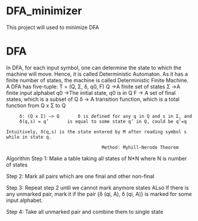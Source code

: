 # DFA_minimizer
This project will used to minimize DFA

# DFA 
In DFA, for each input symbol, one can determine the state to which the machine will move. Hence, it is called Deterministic Automaton. As it has a finite number of states, the machine is called Deterministic Finite Machine.
A DFA has five-tuple:
	T = (Q, Σ, δ, q0, F)
	Q	->A finite set of states
	Σ	->A finite input alphabet
	q0	->The initial state, q0 is in Q
	F	-> A set of final states, which is a subset of Q
	δ	-> A transition function, which is a total function from Q x Σ to Q
  
		 δ: (Q x Σ) –> Q	   δ is defined for any q in Q and s in Σ, and 
		 δ(q,s) = q’	   is equal to some state q’ in Q, could be q’=q

	Intuitively, δ(q,s) is the state entered by M after reading symbol s while in state q.

                                        Method: Myhill-Nerode Theorem
Algorithm
Step 1:  Make a table taking all states of N*N where N is number of states

Step 2: Mark all pairs which are one final and other non-final

Step 3: Repeat step 2 until we cannot mark anymore states ALso If there is any unmarked pair, mark it if the pair {δ (qi, A), δ (qi, A)} is marked for some input alphabet.

Step 4: Take all unmarked pair and combine them to single state
